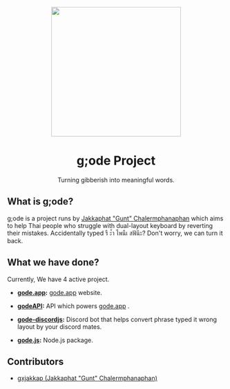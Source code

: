 <p align="center">
    <img align="center" src="https://i.imgur.com/xqEQybm.png" width="300" >
</p>
<h1 align="center"> g;ode Project </h1>
<p align="center">Turning gibberish into meaningful words.</h2>

## What is g;ode?

g;ode is a project runs by [Jakkaphat "Gunt" Chalermphanaphan](https://github.con/gxjakkap) which aims to help Thai people who struggle with dual-layout keyboard by reverting their mistakes. Accidentally typed รื ะ้ำ ไพนืเ สฟันีะ? Don't worry, we can turn it back.

## What we have done?

Currently, We have 4 active project.

* **[gode.app](https://github.com/godeProject/gode.app):** [gode.app](https://www.gode.app) website.

* **[godeAPI](https://github.com/godeProject/godeAPI):** API which powers [gode.app](https://www.gode.app) .

* **[gode-discordjs](https://github.com/godeProject/gode-discordjs):** Discord bot that helps convert phrase typed it wrong layout by your discord mates.

* **[gode.js](https://github.com/godeProject/gode.js):** Node.js package.

## Contributors

* [gxjakkap (Jakkaphat "Gunt" Chalermphanaphan)](https://github.con/gxjakkap)
